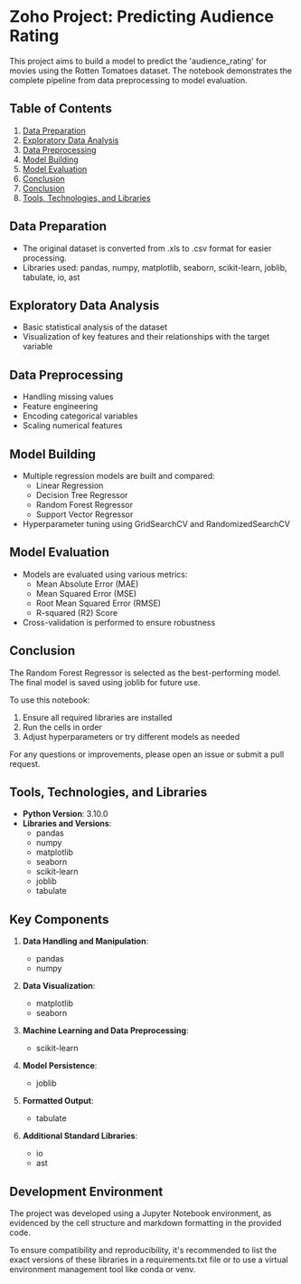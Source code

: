 # Zoho Project: Predicting Audience Rating

This project aims to build a model to predict the 'audience_rating' for movies using the Rotten Tomatoes dataset. The notebook demonstrates the complete pipeline from data preprocessing to model evaluation.

## Table of Contents

1. [Data Preparation](#data-preparation)
2. [Exploratory Data Analysis](#exploratory-data-analysis)
3. [Data Preprocessing](#data-preprocessing)
4. [Model Building](#model-building)
5. [Model Evaluation](#model-evaluation)
6. [Conclusion](#conclusion)
7. [Conclusion](#conclusion)
8. [Tools, Technologies, and Libraries](#tools,-technologies,-and-libraries)

## Data Preparation

- The original dataset is converted from .xls to .csv format for easier processing.
- Libraries used: pandas, numpy, matplotlib, seaborn, scikit-learn, joblib, tabulate, io, ast

## Exploratory Data Analysis

- Basic statistical analysis of the dataset
- Visualization of key features and their relationships with the target variable

## Data Preprocessing

- Handling missing values
- Feature engineering
- Encoding categorical variables
- Scaling numerical features

## Model Building

- Multiple regression models are built and compared:
  - Linear Regression
  - Decision Tree Regressor
  - Random Forest Regressor
  - Support Vector Regressor
- Hyperparameter tuning using GridSearchCV and RandomizedSearchCV

## Model Evaluation

- Models are evaluated using various metrics:
  - Mean Absolute Error (MAE)
  - Mean Squared Error (MSE)
  - Root Mean Squared Error (RMSE)
  - R-squared (R2) Score
- Cross-validation is performed to ensure robustness

## Conclusion

The Random Forest Regressor is selected as the best-performing model. The final model is saved using joblib for future use.

To use this notebook:

1. Ensure all required libraries are installed
2. Run the cells in order
3. Adjust hyperparameters or try different models as needed

For any questions or improvements, please open an issue or submit a pull request.

## Tools, Technologies, and Libraries

- **Python Version**: 3.10.0
- **Libraries and Versions**:
  - pandas
  - numpy
  - matplotlib
  - seaborn
  - scikit-learn
  - joblib
  - tabulate

## Key Components

1. **Data Handling and Manipulation**:
   - pandas
   - numpy

2. **Data Visualization**:
   - matplotlib
   - seaborn

3. **Machine Learning and Data Preprocessing**:
   - scikit-learn

4. **Model Persistence**:
   - joblib

5. **Formatted Output**:
   - tabulate

6. **Additional Standard Libraries**:
   - io
   - ast

## Development Environment

The project was developed using a Jupyter Notebook environment, as evidenced by the cell structure and markdown formatting in the provided code.

To ensure compatibility and reproducibility, it's recommended to list the exact versions of these libraries in a requirements.txt file or to use a virtual environment management tool like conda or venv.

